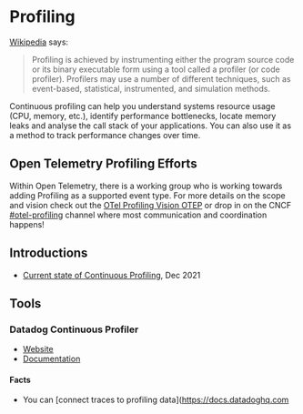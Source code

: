# Profiling 

[Wikipedia](https://en.wikipedia.org/wiki/Profiling_(computer_programming)) says:

> Profiling is achieved by instrumenting either the program source code or its binary executable form using a tool called a profiler (or code profiler). Profilers may use a number of different techniques, such as event-based, statistical, instrumented, and simulation methods.

Continuous profiling can help you understand systems resource usage (CPU, memory, etc.), identify performance bottlenecks, locate memory leaks and analyse the call stack of your applications. You can also use it as a method to track performance changes over time.

## Open Telemetry Profiling Efforts
Within Open Telemetry, there is a working group who is working towards adding Profiling as a supported event type. For more details on the scope and vision check out the [OTel Profiling Vision OTEP](https://github.com/open-telemetry/oteps/blob/main/text/profiles/0212-profiling-vision.md) or drop in on the CNCF [#otel-profiling](https://cloud-native.slack.com/archives/C03J794L0BV) channel where most communication and coordination happens!

## Introductions

- [Current state of Continuous Profiling](https://o11y.engineering/the-state-of-continuous-profiling-b89cdbdd47f6), Dec 2021

## Tools 

### Datadog Continuous Profiler

- [Website](https://www.datadoghq.com/product/code-profiling/)
- [Documentation](https://docs.datadoghq.com/tracing/profiler/)

#### Facts

- You can [connect traces to profiling data](https://docs.datadoghq.com